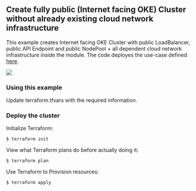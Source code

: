 ## Create fully public (Internet facing OKE) Cluster without already existing cloud network infrastructure
This example creates Internet facing OKE Cluster with public LoadBalancer, public API Endpoint and public NodePool + all dependent cloud network infrastructure inside the module. The code deployes the use-case defined [here](https://docs.oracle.com/en-us/iaas/Content/ContEng/Concepts/contengnetworkconfigexample.htm#example-publick8sapi-publicworkers-publiclb).  

<img align="center" src="https://docs.oracle.com/en-us/iaas/Content/Resources/Images/conteng-network-eg1.png"> 

### Using this example
Update terraform.tfvars with the required information.

### Deploy the cluster  
Initialize Terraform:
```
$ terraform init
```
View what Terraform plans do before actually doing it:
```
$ terraform plan
```
Use Terraform to Provision resources:
```
$ terraform apply
```

